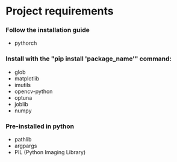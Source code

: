 # Project requirements
### Follow the installation guide
* pythorch

### Install with the "pip install 'package_name'" command:
* glob
* matplotlib
* imutils
* opencv-python
* optuna
* joblib
* numpy

### Pre-installed in python
* pathlib
* argpargs
* PIL (Python Imaging Library)
